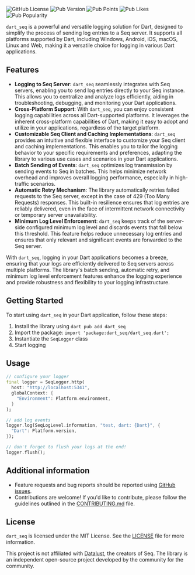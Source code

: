 ![GitHub License](https://img.shields.io/github/license/ricardoboss/dart_seq)
![Pub Version](https://img.shields.io/pub/v/dart_seq)
![Pub Points](https://img.shields.io/pub/points/dart_seq)
![Pub Likes](https://img.shields.io/pub/likes/dart_seq)
![Pub Popularity](https://img.shields.io/pub/popularity/dart_seq)

`dart_seq` is a powerful and versatile logging solution for Dart, designed to simplify the process of sending log entries to a Seq server. It supports all platforms supported by Dart, including Windows, Android, iOS, macOS, Linux and Web, making it a versatile choice for logging in various Dart applications.

## Features

- **Logging to Seq Server**: `dart_seq` seamlessly integrates with Seq servers, enabling you to send log entries directly to your Seq instance. This allows you to centralize and analyze logs efficiently, aiding in troubleshooting, debugging, and monitoring your Dart applications.
- **Cross-Platform Support**: With `dart_seq`, you can enjoy consistent logging capabilities across all Dart-supported platforms. It leverages the inherent cross-platform capabilities of Dart, making it easy to adopt and utilize in your applications, regardless of the target platform.
- **Customizable Seq Client and Caching Implementations**: `dart_seq` provides an intuitive and flexible interface to customize your Seq client and caching implementations. This enables you to tailor the logging behavior to your specific requirements and preferences, adapting the library to various use cases and scenarios in your Dart applications.
- **Batch Sending of Events**: `dart_seq` optimizes log transmission by sending events to Seq in batches. This helps minimize network overhead and improves overall logging performance, especially in high-traffic scenarios.
- **Automatic Retry Mechanism**: The library automatically retries failed requests to the Seq server, except in the case of 429 (Too Many Requests) responses. This built-in resilience ensures that log entries are reliably delivered, even in the face of intermittent network connectivity or temporary server unavailability.
- **Minimum Log Level Enforcement**: `dart_seq` keeps track of the server-side configured minimum log level and discards events that fall below this threshold. This feature helps reduce unnecessary log entries and ensures that only relevant and significant events are forwarded to the Seq server.

With `dart_seq`, logging in your Dart applications becomes a breeze, ensuring that your logs are efficiently delivered to Seq servers across multiple platforms.
The library's batch sending, automatic retry, and minimum log level enforcement features enhance the logging experience and provide robustness and flexibility to your logging infrastructure.

## Getting Started

To start using `dart_seq` in your Dart application, follow these steps:

1. Install the library using `dart pub add dart_seq`
2. Import the package: `import 'package:dart_seq/dart_seq.dart';`
3. Instantiate the `SeqLogger` class
4. Start logging

## Usage

```dart
// configure your logger
final logger = SeqLogger.http(
  host: "http://localhost:5341",
  globalContext: {
    "Environment": Platform.environment,
  }
);

// add log events
logger.log(SeqLogLevel.information, "test, dart: {Dart}", {
  "Dart": Platform.version,
});

// don't forget to flush your logs at the end!
logger.flush();
```

## Additional information

- Feature requests and bug reports should be reported using [GitHub issues](https://github.com/ricardoboss/dart_seq/issues).
- Contributions are welcome! If you'd like to contribute, please follow the guidelines outlined in the [CONTRIBUTING.md](./CONTRIBUTING.md) file.

## License

`dart_seq` is licensed under the MIT License. See the [LICENSE](./LICENSE) file for more information.

This project is not affiliated with [Datalust](https://datalust.co/), the creators of Seq. The
library is an independent open-source project developed by the community for the community.
